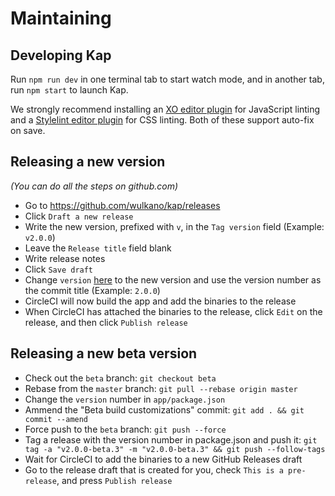 # Maintaining


## Developing Kap

Run `npm run dev` in one terminal tab to start watch mode, and in another tab, run `npm start` to launch Kap.

We strongly recommend installing an [XO editor plugin](https://github.com/sindresorhus/xo#editor-plugins) for JavaScript linting and a [Stylelint editor plugin](https://github.com/stylelint/stylelint/blob/master/docs/user-guide/complementary-tools.md#editor-plugins) for CSS linting. Both of these support auto-fix on save.


## Releasing a new version

*(You can do all the steps on github.com)*

- Go to https://github.com/wulkano/kap/releases
- Click `Draft a new release`
- Write the new version, prefixed with `v`, in the `Tag version` field (Example: `v2.0.0`)
- Leave the `Release title` field blank
- Write release notes
- Click `Save draft`
- Change `version` [here](https://github.com/wulkano/kap/blob/master/app/package.json#L4) to the new version and use the version number as the commit title (Example: `2.0.0`)
- CircleCI will now build the app and add the binaries to the release
- When CircleCI has attached the binaries to the release, click `Edit` on the release, and then click `Publish release`


## Releasing a new beta version

- Check out the `beta` branch: `git checkout beta`
- Rebase from the `master` branch: `git pull --rebase origin master`
- Change the `version` number in `app/package.json`
- Ammend the "Beta build customizations" commit: `git add . && git commit --amend`
- Force push to the `beta` branch: `git push --force`
- Tag a release with the version number in package.json and push it: `git tag -a "v2.0.0-beta.3" -m "v2.0.0-beta.3" && git push --follow-tags`
- Wait for CircleCI to add the binaries to a new GitHub Releases draft
- Go to the release draft that is created for you, check `This is a pre-release`, and press `Publish release`
